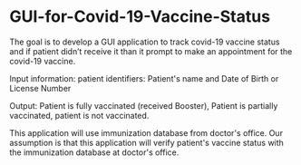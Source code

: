 # GUI-for-Covid-19-Vaccine-Status
The goal is to develop a GUI application to track covid-19 vaccine status and if patient didn’t receive it than it prompt to make an appointment for the covid-19 vaccine. 

Input information: patient identifiers: Patient's name and Date of Birth or License Number

Output: Patient is fully vaccinated (received Booster), Patient is partially vaccinated, patient is not vaccinated. 

This application will use immunization database from doctor's office. Our assumption is that this application will verify patient's vaccine status with the immunization database at doctor's office.
